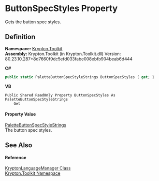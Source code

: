 # ButtonSpecStyles Property


Gets the button spec styles.



## Definition
**Namespace:** <a href="79d2eac2-21f4-54ff-7552-b20c33c30600.md">Krypton.Toolkit</a>  
**Assembly:** Krypton.Toolkit (in Krypton.Toolkit.dll) Version: 80.23.10.287+8d7660f9dc5efd033fabe008ebfb904beab6d444

**C#**
``` C#
public static PaletteButtonSpecStyleStrings ButtonSpecStyles { get; }
```
**VB**
``` VB
Public Shared ReadOnly Property ButtonSpecStyles As PaletteButtonSpecStyleStrings
	Get
```



#### Property Value
<a href="00209b0a-78a6-1a4f-1b7b-7f9229b35487.md">PaletteButtonSpecStyleStrings</a>  
The button spec styles.

## See Also


#### Reference
<a href="dac09113-2984-9ef4-34e6-8be84cc38189.md">KryptonLanguageManager Class</a>  
<a href="79d2eac2-21f4-54ff-7552-b20c33c30600.md">Krypton.Toolkit Namespace</a>  

